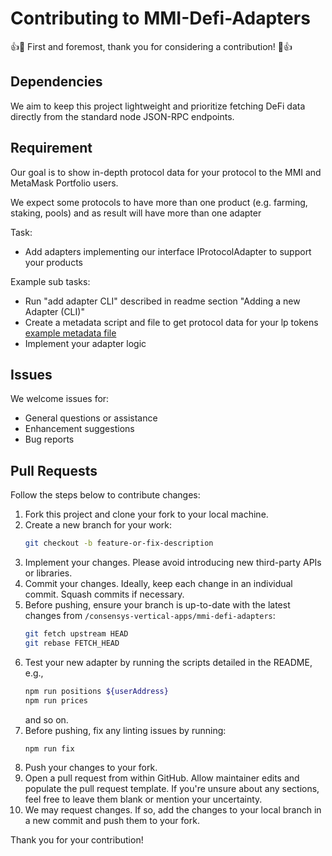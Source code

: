 # Contributing to MMI-Defi-Adapters

👍🎉 First and foremost, thank you for considering a contribution! 🎉👍

## Dependencies

We aim to keep this project lightweight and prioritize fetching DeFi data directly from the standard node JSON-RPC endpoints.

## Requirement

Our goal is to show in-depth protocol data for your protocol to the MMI and MetaMask Portfolio users.

We expect some protocols to have more than one product (e.g. farming, staking, pools) and as result will have more than one adapter

Task:

- Add adapters implementing our interface IProtocolAdapter to support your products

Example sub tasks:

- Run "add adapter CLI" described in readme section "Adding a new Adapter (CLI)"
- Create a metadata script and file to get protocol data for your lp tokens [example metadata file](src/adapters/stargate/products/pool/arbitrum/metadata.json)
- Implement your adapter logic

## Issues

We welcome issues for:

- General questions or assistance
- Enhancement suggestions
- Bug reports

## Pull Requests

Follow the steps below to contribute changes:

1. Fork this project and clone your fork to your local machine.
2. Create a new branch for your work:
   ```bash
   git checkout -b feature-or-fix-description
   ```
3. Implement your changes. Please avoid introducing new third-party APIs or libraries.
4. Commit your changes. Ideally, keep each change in an individual commit. Squash commits if necessary.
5. Before pushing, ensure your branch is up-to-date with the latest changes from `/consensys-vertical-apps/mmi-defi-adapters`:
   ```bash
   git fetch upstream HEAD
   git rebase FETCH_HEAD
   ```
6. Test your new adapter by running the scripts detailed in the README, e.g.,
   ```bash
   npm run positions ${userAddress}
   npm run prices
   ```
   and so on.
7. Before pushing, fix any linting issues by running:
   ```bash
   npm run fix
   ```
8. Push your changes to your fork.
9. Open a pull request from within GitHub. Allow maintainer edits and populate the pull request template. If you're unsure about any sections, feel free to leave them blank or mention your uncertainty.
10. We may request changes. If so, add the changes to your local branch in a new commit and push them to your fork.

Thank you for your contribution!
